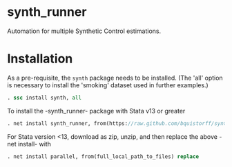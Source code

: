 synth_runner
========

Automation for multiple Synthetic Control estimations. 

Installation
=======

As a pre-requisite, the `synth` package needs to be installed. (The 'all' option is necessary to install the 'smoking' dataset used in further examples.)

```Stata
. ssc install synth, all
```

To install the -synth_runner- package with Stata v13 or greater

```Stata
. net install synth_runner, from(https://raw.github.com/bquistorff/synth_runner/master/) replace
```

For Stata version <13, download as zip, unzip, and then replace the above -net install- with

```Stata
. net install parallel, from(full_local_path_to_files) replace
```
